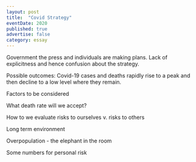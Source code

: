 ```yaml
---
layout: post
title:  "Covid Strategy"
eventDate: 2020
published: true
advertise: false
category: essay
---
```


Government the press and individuals are making plans.
Lack of explicitness and hence confusion about the strategy.

Possible outcomes:
Covid-19 cases and deaths rapidly rise to a peak and then decline to a low level where they remain.

Factors to be considered

What death rate will we accept?

How to we evaluate risks to ourselves v. risks to others

Long term environment

Overpopulation - the elephant in the room

Some numbers for personal risk
